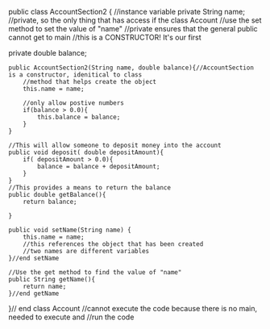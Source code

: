 

public class AccountSection2 {
//instance variable
    private String name;
    //private, so the only thing that has access if the class Account
    //use the set method to set the value of "name"
    //private ensures that the general public cannot get to main
   //this is a CONSTRUCTOR! It's our first

   private double balance;

    public AccountSection2(String name, double balance){//AccountSection is a constructor, idenitical to class
        //method that helps create the object
        this.name = name;

        //only allow postive numbers
        if(balance > 0.0){
            this.balance = balance;
        }
    }

    //This will allow someone to deposit money into the account
    public void deposit( double depositAmount){
        if( depositAmount > 0.0){
            balance = balance + depositAmount;
        }
    }
    //This provides a means to return the balance
    public double getBalance(){
        return balance;

    }

    public void setName(String name) {
        this.name = name;
        //this references the object that has been created
        //two names are different variables
    }//end setName

    //Use the get method to find the value of "name"
    public String getName(){
        return name;
    }//end getName
}// end class Account
//cannot execute the code because there is no main, needed to execute and
//run the code
